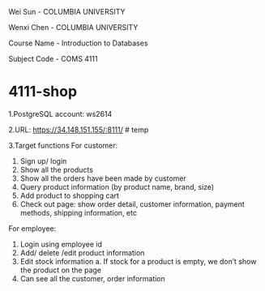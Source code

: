 Wei Sun - COLUMBIA UNIVERSITY

Wenxi Chen - COLUMBIA UNIVERSITY

Course Name - Introduction to Databases

Subject Code - COMS 4111

# 4111-shop

1.PostgreSQL account: ws2614

2.URL: https://34.148.151.155/:8111/  # temp

3.Target functions
  For customer:
  1. Sign up/ login
  2. Show all the products
  3. Show all the orders have been made by customer
  4. Query product information (by product name, brand, size)
  5. Add product to shopping cart
  6. Check out page: show order detail, customer information, payment methods, shipping
  information, etc

  For employee:
  1. Login using employee id
  2. Add/ delete /edit product information
  3. Edit stock information
  a. If stock for a product is empty, we don’t show the product on the page
  4. Can see all the customer, order information
